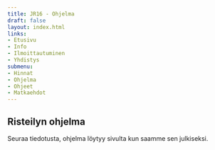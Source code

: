 ```yaml
---
title: JR16 - Ohjelma
draft: false
layout: index.html
links:
- Etusivu
- Info
- Ilmoittautuminen
- Yhdistys
submenu:
- Hinnat
- Ohjelma
- Ohjeet
- Matkaehdot
---
```

## Risteilyn ohjelma

Seuraa tiedotusta, ohjelma löytyy sivulta kun saamme sen julkiseksi.